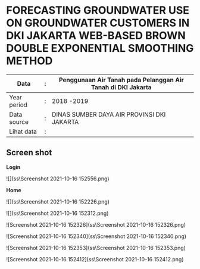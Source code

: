 # FORECASTING GROUNDWATER USE ON GROUNDWATER CUSTOMERS IN DKI JAKARTA WEB-BASED BROWN DOUBLE EXPONENTIAL SMOOTHING METHOD



| Data        | :    | Penggunaan Air Tanah pada Pelanggan Air Tanah di DKI Jakarta |
| ----------- | ---- | ------------------------------------------------------------ |
| Year period | :    | 2018 -2019                                                   |
| Data source | :    | DINAS SUMBER DAYA AIR PROVINSI DKI JAKARTA                   |
| Lihat data  | :    | [](https://data.jakarta.go.id/dataset/data-penggunaan-air-tanah-pada-pelanggan-air-tanah-di-dki-jakarta)<br />[](https://data.jakarta.go.id/dataset/data-penggunaan-air-tanah-pada-pelanggan-air-tanah-di-dki-jakarta-tahun-2019) |

## Screen shot

**Login**

![](ss\Screenshot 2021-10-16 152556.png)

**Home**

![](ss\Screenshot 2021-10-16 152226.png)



![](ss\Screenshot 2021-10-16 152312.png)

![Screenshot 2021-10-16 152326](ss\Screenshot 2021-10-16 152326.png)

![Screenshot 2021-10-16 152340](ss\Screenshot 2021-10-16 152340.png)

![Screenshot 2021-10-16 152353](ss\Screenshot 2021-10-16 152353.png)

![Screenshot 2021-10-16 152412](ss\Screenshot 2021-10-16 152412.png)
